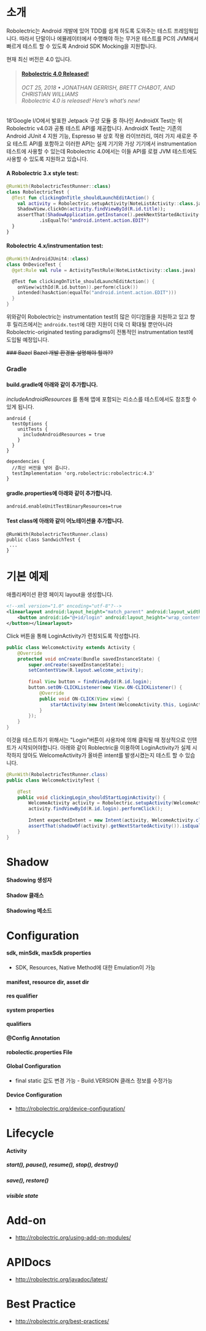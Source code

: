 # 소개
Robolectric는 Android 개발에 있어 TDD를 쉽게 하도록 도와주는 테스트 프레임웍입니다.
따라서 단말이나 에뮬레이터에서 수행해야 하는 무거운 테스트를 PC의 JVM에서 빠르게 테스트 할 수 있도록 Android SDK Mocking을 지원합니다.

현재 최신 버전은 4.0 입니다.
>#### [Robolectric 4.0 Released!](http://robolectric.org/blog/2018/10/25/robolectric-4-0/)
>###### OCT 25, 2018  •  JONATHAN GERRISH, BRETT CHABOT, AND CHRISTIAN WILLIAMS  <br> Robolectric 4.0 is released! Here’s what’s new!

18’Google I/O에서 발표한 Jetpack 구성 모듈 중 하나인 AndroidX Test는 위 Robolectric v4.0과 공통 테스트 API를 제공합니다. AndroidX Test는 기존의 Android JUnit 4 지원 기능, Espresso 뷰 상호 작용 라이브러리, 여러 가지 새로운 주요 테스트 API를 포함하고 이러한 API는 실제 기기와 가상 기기에서 instrumentation 테스트에 사용할 수 있는데 Robolectric 4.0에서는 이들 API를 로컬 JVM 테스트에도 사용할 수 있도록 지원하고 있습니다.


#### A Robolectric 3.x style test:
```kotlin
@RunWith(RobolectricTestRunner::class)
class RobolectricTest {
  @Test fun clickingOnTitle_shouldLaunchEditAction() {
    val activity = Robolectric.setupActivity(NoteListActivity::class.java)
    ShadowView.clickOn(activity.findViewById(R.id.title));
    assertThat(ShadowApplication.getInstance().peekNextStartedActivity().action)
            .isEqualTo("android.intent.action.EDIT")
  }
}
```

#### Robolectric 4.x/instrumentation test:
```kotlin
@RunWith(AndroidJUnit4::class)
class OnDeviceTest {
  @get:Rule val rule = ActivityTestRule(NoteListActivity::class.java)

  @Test fun clickingOnTitle_shouldLaunchEditAction() {
    onView(withId(R.id.button)).perform(click())
    intended(hasAction(equalTo("android.intent.action.EDIT")))
  }
}
```
위와같이 Robolectric는 instrumentation test의 많은 이디엄들을 지원하고 있고 향후 릴리즈에서는 `androidx.test`에 대한 지원이 더욱 더 확대될 뿐만아니라 Robolectric-originated testing paradigms이 전통적인 instrumentation test에 도입될 예정입니다.


~~### Bazel~~
~~Bazel 개발 환경을 설명해야 할까??~~

### Gradle
#### build.gradle에 아래와 같이 추가합니다.
*includeAndroidResources*  를 통해 앱에 포함되는 리소스를 테스트에서도 참조할 수 있게 됩니다.
```
android {
  testOptions {
    unitTests {
      includeAndroidResources = true
    }
  }
}

dependencies {
  //최신 버전을 넣어 줍니다.
  testImplementation 'org.robolectric:robolectric:4.3'
}
```
#### gradle.properties에 아래와 같이 추가합니다.
```
android.enableUnitTestBinaryResources=true
```

#### Test class에 아래와 같이 어노테이션을 추가합니다.
```
@RunWith(RobolectricTestRunner.class)
public class SandwichTest {
 ...
}
```

# 기본 예제
애플리케이션 환영 페이지 layout을 생성합니다. 
```xml
<!--xml version="1.0" encoding="utf-8"?-->
<linearlayout android:layout_height="match_parent" android:layout_width="match_parent" xmlns:android="http://schemas.android.com/apk/res/android"> 
    <button android:id="@+id/login" android:layout_height="wrap_content" android:layout_width="wrap_content" android:text="Login"> 
</button></linearlayout>
 ```
Click 버튼을 통해 LoginActivity가 런칭되도록 작성합니다.
```java
public class WelcomeActivity extends Activity {
    @Override
    protected void onCreate(Bundle savedInstanceState) {
        super.onCreate(savedInstanceState);
        setContentView(R.layout.welcome_activity);
 
        final View button = findViewById(R.id.login);
        button.setON-CLICKListener(new View.ON-CLICKListener() {
            @Override
            public void ON-CLICK(View view) {
                startActivity(new Intent(WelcomeActivity.this, LoginActivity.class));
            }
        });
    }
}
```

이것을 테스트하기 위해서는 "Login"버튼이 사용자에 의해 클릭될 때 정상적으로 인텐트가 시작되어야합니다. 아래와 같이 Roblectric을 이용하여 LoginActivity가 실제 시작하지 않아도 WelcomeActivity가 올바른 intent를 발생시켰는지 테스트 할 수 있습니다.
```java
@RunWith(RobolectricTestRunner.class)
public class WelcomeActivityTest {
 
    @Test
    public void clickingLogin_shouldStartLoginActivity() {
        WelcomeActivity activity = Robolectric.setupActivity(WelcomeActivity.class);
        activity.findViewById(R.id.login).performClick();
 
        Intent expectedIntent = new Intent(activity, WelcomeActivity.class);
        assertThat(shadowOf(activity).getNextStartedActivity()).isEqualTo(expectedIntent);
    }
}
```
# Shadow
#### Shadowing 생성자
#### Shadow 클래스
#### Shadowing 메소드

# Configuration
#### sdk, minSdk, maxSdk properties
- SDK, Resources, Native Method에 대한 Emulation이 가능
#### manifest, resource dir, asset dir 
#### res qualifier
#### system properties
#### qualifiers
#### @Config Annotation
#### robolectic.properties File
#### Global Configuration
- final static 값도 변경 가능 - Build.VERSION 클래스 정보를 수정가능
#### Device Configuration
- http://robolectric.org/device-configuration/  

# Lifecycle
#### Activity
##### start(), pause(), resume(), stop(), destroy()  
##### save(), restore()
##### visible state

# Add-on
- http://robolectric.org/using-add-on-modules/  

# APIDocs
- http://robolectric.org/javadoc/latest/

# Best Practice
- http://robolectric.org/best-practices/
